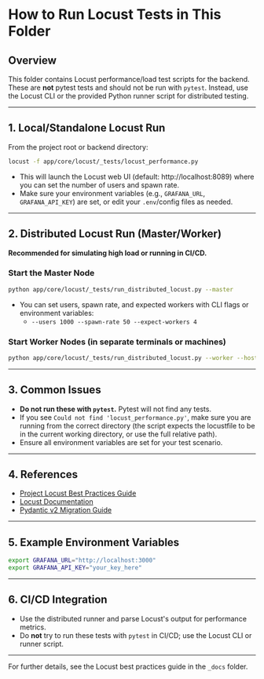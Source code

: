 # How to Run Locust Tests in This Folder

## Overview
This folder contains Locust performance/load test scripts for the backend. These are **not** pytest tests and should not be run with `pytest`. Instead, use the Locust CLI or the provided Python runner script for distributed testing.

---

## 1. Local/Standalone Locust Run

From the project root or backend directory:

```sh
locust -f app/core/locust/_tests/locust_performance.py
```

- This will launch the Locust web UI (default: http://localhost:8089) where you can set the number of users and spawn rate.
- Make sure your environment variables (e.g., `GRAFANA_URL`, `GRAFANA_API_KEY`) are set, or edit your `.env`/config files as needed.

---

## 2. Distributed Locust Run (Master/Worker)

**Recommended for simulating high load or running in CI/CD.**

### Start the Master Node
```sh
python app/core/locust/_tests/run_distributed_locust.py --master
```
- You can set users, spawn rate, and expected workers with CLI flags or environment variables:
  - `--users 1000 --spawn-rate 50 --expect-workers 4`

### Start Worker Nodes (in separate terminals or machines)
```sh
python app/core/locust/_tests/run_distributed_locust.py --worker --host <master-ip>
```

---

## 3. Common Issues
- **Do not run these with `pytest`.** Pytest will not find any tests.
- If you see `Could not find 'locust_performance.py'`, make sure you are running from the correct directory (the script expects the locustfile to be in the current working directory, or use the full relative path).
- Ensure all environment variables are set for your test scenario.

---

## 4. References
- [Project Locust Best Practices Guide](../../../_docs/backend_best_practices/locust/guide.md)
- [Locust Documentation](https://docs.locust.io)
- [Pydantic v2 Migration Guide](https://errors.pydantic.dev/2.11/migration/)

---

## 5. Example Environment Variables
```sh
export GRAFANA_URL="http://localhost:3000"
export GRAFANA_API_KEY="your_key_here"
```

---

## 6. CI/CD Integration
- Use the distributed runner and parse Locust's output for performance metrics.
- Do **not** try to run these tests with `pytest` in CI/CD; use the Locust CLI or runner script.

---

For further details, see the Locust best practices guide in the `_docs` folder.
